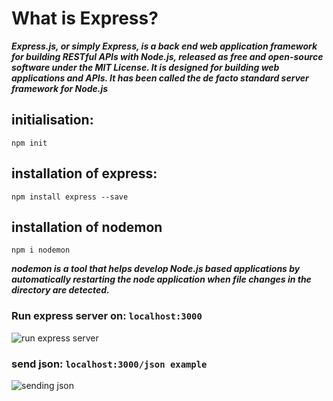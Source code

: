 # What is Express? 

***Express.js, or simply Express, is a back end web application framework for building RESTful APIs with Node.js, released as free and open-source software under the MIT License. It is designed for building web applications and APIs. It has been called the de facto standard server framework for Node.js***

## initialisation:
``` npm init ```
## installation of express:
``` npm install express --save ```
## installation of nodemon
``` npm i nodemon ```

***nodemon is a tool that helps develop Node.js based applications by automatically restarting the node application when file changes in the directory are detected.***

###  Run express server on: ``` localhost:3000 ```
![run express server](<Screenshot 2024-08-06 000505.png>)

###  send json: ``` localhost:3000/json example ```
![sending json](<Screenshot 2024-08-06 001426.png>)